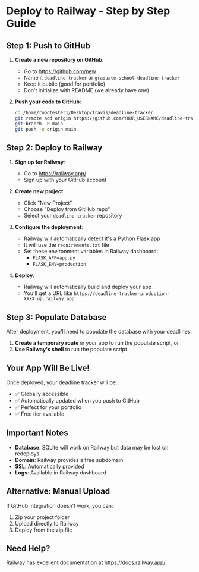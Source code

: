 # Deploy to Railway - Step by Step Guide

## Step 1: Push to GitHub

1. **Create a new repository on GitHub**:
   - Go to https://github.com/new
   - Name it `deadline-tracker` or `graduate-school-deadline-tracker`
   - Keep it public (good for portfolio)
   - Don't initialize with README (we already have one)

2. **Push your code to GitHub**:
   ```bash
   cd /home/robotester1/Desktop/Travis/deadline-tracker
   git remote add origin https://github.com/YOUR_USERNAME/deadline-tracker.git
   git branch -M main
   git push -u origin main
   ```

## Step 2: Deploy to Railway

1. **Sign up for Railway**:
   - Go to https://railway.app/
   - Sign up with your GitHub account

2. **Create new project**:
   - Click "New Project"
   - Choose "Deploy from GitHub repo"
   - Select your `deadline-tracker` repository

3. **Configure the deployment**:
   - Railway will automatically detect it's a Python Flask app
   - It will use the `requirements.txt` file
   - Set these environment variables in Railway dashboard:
     - `FLASK_APP=app.py`
     - `FLASK_ENV=production`

4. **Deploy**:
   - Railway will automatically build and deploy your app
   - You'll get a URL like `https://deadline-tracker-production-XXXX.up.railway.app`

## Step 3: Populate Database

After deployment, you'll need to populate the database with your deadlines:

1. **Create a temporary route** in your app to run the populate script, or
2. **Use Railway's shell** to run the populate script

## Your App Will Be Live!

Once deployed, your deadline tracker will be:
- ✅ Globally accessible
- ✅ Automatically updated when you push to GitHub
- ✅ Perfect for your portfolio
- ✅ Free tier available

## Important Notes

- **Database**: SQLite will work on Railway but data may be lost on redeploys
- **Domain**: Railway provides a free subdomain
- **SSL**: Automatically provided
- **Logs**: Available in Railway dashboard

## Alternative: Manual Upload

If GitHub integration doesn't work, you can:
1. Zip your project folder
2. Upload directly to Railway
3. Deploy from the zip file

## Need Help?

Railway has excellent documentation at https://docs.railway.app/
